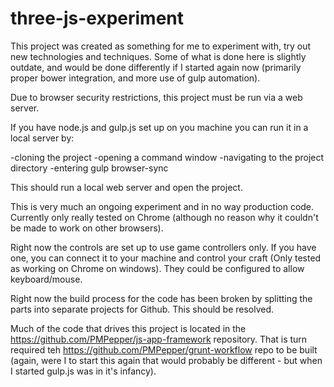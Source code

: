 # three-js-experiment

This project was created as something for me to experiment with, try out new technologies and techniques. Some of what is done here is slightly outdate, and would be done differently if I started again now (primarily proper bower integration, and more use of gulp automation).

Due to browser security restrictions, this project must be run via a web server.

If you have node.js and gulp.js set up on you machine you can run it in a local server by:

-cloning the project
-opening a command window
-navigating to the project directory
-entering gulp browser-sync

This should run a local web server and open the project.

This is very much an ongoing experiment and in no way production code. Currently only really tested on Chrome (although no reason why it couldn't be made to work on other browsers).

Right now the controls are set up to use game controllers only. If you have one, you can connect it to your machine and control your craft (Only tested as working on Chrome on windows). They could be configured to allow keyboard/mouse.

Right now the build process for the code has been broken by splitting the parts into separate projects for Github. This should be resolved.

Much of the code that drives this project is located in the https://github.com/PMPepper/js-app-framework repository. That is turn required teh https://github.com/PMPepper/grunt-workflow repo to be built (again, were I to start this again that would probably be different - but when I started gulp.js was in it's infancy).
